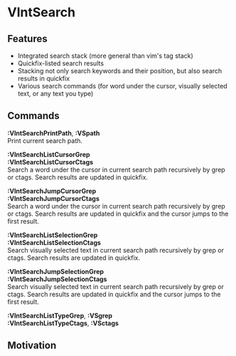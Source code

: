 # VIntSearch

## Features
- Integrated search stack (more general than vim's tag stack)
- Quickfix-listed search results
- Stacking not only search keywords and their position, but also search results in quickfix
- Various search commands (for word under the cursor, visually selected text, or any text you type)

## Commands
**:VIntSearchPrintPath**, **:VSpath**    
Print current search path.

**:VIntSearchListCursorGrep**  
**:VIntSearchListCursorCtags**  
Search a word under the cursor in current search path recursively by grep or ctags. Search results are updated in quickfix.

**:VIntSearchJumpCursorGrep**  
**:VIntSearchJumpCursorCtags**  
Search a word under the cursor in current search path recursively by grep or ctags. Search results are updated in quickfix and the cursor jumps to the first result.

**:VIntSearchListSelectionGrep**  
**:VIntSearchListSelectionCtags**  
Search visually selected text in current search path recursively by grep or ctags. Search results are updated in quickfix.

**:VIntSearchJumpSelectionGrep**  
**:VIntSearchJumpSelectionCtags**  
Search visually selected text in current search path recursively by grep or ctags. Search results are updated in quickfix and the cursor jumps to the first result.

**:VIntSearchListTypeGrep**, **:VSgrep**  
**:VIntSearchListTypeCtags**, **:VSctags**  

## Motivation
